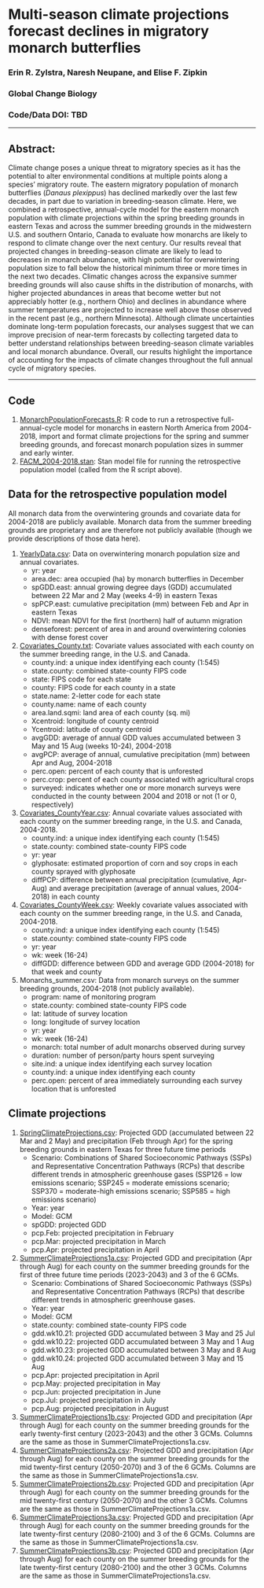 #  Multi-season climate projections forecast declines in migratory monarch butterflies

### Erin R. Zylstra, Naresh Neupane, and Elise F. Zipkin

### Global Change Biology

### Code/Data DOI: TBD
_______________________________________________________________________________________________________________________________________

## Abstract:
Climate change poses a unique threat to migratory species as it has the potential to alter environmental conditions at multiple points along a species’ migratory route. The eastern migratory population of monarch butterflies (<i>Danaus plexippus</i>) has declined markedly over the last few decades, in part due to variation in breeding-season climate. Here, we combined a retrospective, annual-cycle model for the eastern monarch population with climate projections within the spring breeding grounds in eastern Texas and across the summer breeding grounds in the midwestern U.S. and southern Ontario, Canada to evaluate how monarchs are likely to respond to climate change over the next century. Our results reveal that projected changes in breeding-season climate are likely to lead to decreases in monarch abundance, with high potential for overwintering population size to fall below the historical minimum three or more times in the next two decades. Climatic changes across the expansive summer breeding grounds will also cause shifts in the distribution of monarchs, with higher projected abundances in areas that become wetter but not appreciably hotter (e.g., northern Ohio) and declines in abundance where summer temperatures are projected to increase well above those observed in the recent past (e.g., northern Minnesota). Although climate uncertainties dominate long-term population forecasts, our analyses suggest that we can improve precision of near-term forecasts by collecting targeted data to better understand relationships between breeding-season climate variables and local monarch abundance. Overall, our results highlight the importance of accounting for the impacts of climate changes throughout the full annual cycle of migratory species. 
_______________________________________________________________________________________________________________________________________

## Code
1. [MonarchPopulationForecasts.R](Code/MonarchPopulationForecasts.R): R code to run a retrospective full-annual-cycle model for monarchs in eastern North America from 2004-2018, import and format climate projections for the spring and summer breeding grounds, and forecast monarch population sizes in summer and early winter. 
2. [FACM_2004-2018.stan](Code/FACM_2004-2018.stan): Stan model file for running the retrospective population model (called from the R script above). 

## Data for the retrospective population model
All monarch data from the overwintering grounds and covariate data for 2004-2018 are publicly available.  Monarch data from the summer breeding grounds are proprietary and are therefore not publicly available (though we provide descriptions of those data here).  
1. [YearlyData.csv](Data/Monarchs_winter.csv): Data on overwintering monarch population size and annual covariates. 
    - yr: year 
    - area.dec: area occupied (ha) by monarch butterflies in December
    - spGDD.east: annual growing degree days (GDD) accumulated between 22 Mar and 2 May (weeks 4-9) in eastern Texas
    - spPCP.east: cumulative precipitation (mm) between Feb and Apr in eastern Texas
    - NDVI: mean NDVI for the first (northern) half of autumn migration
    - denseforest: percent of area in and around overwintering colonies with dense forest cover
2. [Covariates_County.txt](Data/Covariates_County.txt): Covariate values associated with each county on the summer breeding range, in the U.S. and Canada.
    - county.ind: a unique index identifying each county (1:545)
    - state.county: combined state-county FIPS code
    - state: FIPS code for each state
    - county: FIPS code for each county in a state
    - state.name: 2-letter code for each state
    - county.name: name of each county
    - area.land.sqmi: land area of each county (sq. mi)
    - Xcentroid: longitude of county centroid
    - Ycentroid: latitude of county centroid
    - avgGDD: average of annual GDD values accumulated between 3 May and 15 Aug (weeks 10-24), 2004-2018
    - avgPCP: average of annual, cumulative precipitation (mm) between Apr and Aug, 2004-2018
    - perc.open: percent of each county that is unforested
    - perc.crop: percent of each county associated with agricultural crops
    - surveyed: indicates whether one or more monarch surveys were conducted in the county between 2004 and 2018 or not (1 or 0, respectively)
3. [Covariates_CountyYear.csv](Data/Covariates_CountyYear.csv): Annual covariate values associated with each county on the summer breeding range, in the U.S. and Canada, 2004-2018.
    - county.ind: a unique index identifying each county (1:545)
    - state.county: combined state-county FIPS code
    - yr: year
    - glyphosate: estimated proportion of corn and soy crops in each county sprayed with glyphosate
    - diffPCP: difference between annual precipitation (cumulative, Apr-Aug) and average precipitation (average of annual values, 2004-2018) in each county
4. [Covariates_CountyWeek.csv](Data/Covariates_CountyWeek.csv): Weekly covariate values associated with each county on the summer breeding range, in the U.S. and Canada, 2004-2018.
    - county.ind: a unique index identifying each county (1:545)
    - state.county: combined state-county FIPS code
    - yr: year
    - wk: week (16-24)
    - diffGDD: difference between GDD and average GDD (2004-2018) for that week and county
5. Monarchs_summer.csv: Data from monarch surveys on the summer breeding grounds, 2004-2018 (not publicly available). 
    - program: name of monitoring program
    - state.county: combined state-county FIPS code
    - lat: latitude of survey location
    - long: longitude of survey location
    - yr: year
    - wk: week (16-24)
    - monarch: total number of adult monarchs observed during survey
    - duration: number of person/party hours spent surveying
    - site.ind: a unique index identifying each survey location
    - county.ind: a unique index identifying each county
    - perc.open: percent of area immediately surrounding each survey location that is unforested 

## Climate projections
1. [SpringClimateProjections.csv](Data/SpringClimateProjections.csv): Projected GDD (accumulated between 22 Mar and 2 May) and precipitation (Feb through Apr) for the spring breeding grounds in eastern Texas for three future time periods
    - Scenario: Combinations of Shared Socioeconomic Pathways (SSPs) and Representative Concentration Pathways (RCPs) that describe different trends in atmospheric greenhouse gases (SSP126 = low emissions scenario; SSP245 = moderate emissions scenario; SSP370 = moderate-high emissions scenario; SSP585 = high emissions scenario)
    - Year: year
    - Model: GCM
    - spGDD: projected GDD
    - pcp.Feb: projected precipitation in February
    - pcp.Mar: projected precipitation in March
    - pcp.Apr: projected precipitation in April
2. [SummerClimateProjections1a.csv](Data/SummerClimateProjections1a.csv): Projected GDD and precipitation (Apr through Aug) for each county on the summer breeding grounds for the first of three future time periods (2023-2043) and 3 of the 6 GCMs.
    - Scenario: Combinations of Shared Socioeconomic Pathways (SSPs) and Representative Concentration Pathways (RCPs) that describe different trends in atmospheric greenhouse gases.
    - Year: year
    - Model: GCM
    - state.county: combined state-county FIPS code
    - gdd.wk10.21: projected GDD accumulated between 3 May and 25 Jul
    - gdd.wk10.22: projected GDD accumulated between 3 May and 1 Aug
    - gdd.wk10.23: projected GDD accumulated between 3 May and 8 Aug
    - gdd.wk10.24: projected GDD accumulated between 3 May and 15 Aug
    - pcp.Apr: projected precipitation in April
    - pcp.May: projected precipitation in May
    - pcp.Jun: projected precipitation in June
    - pcp.Jul: projected precipitation in July
    - pcp.Aug: projected precipitation in August
3. [SummerClimateProjections1b.csv](Data/SummerClimateProjections2.csv): Projected GDD and precipitation (Apr through Aug) for each county on the summer breeding grounds for the early twenty-first century (2023-2043) and the other 3 GCMs. Columns are the same as those in SummerClimateProjections1a.csv.
4. [SummerClimateProjections2a.csv](Data/SummerClimateProjections2a.csv): Projected GDD and precipitation (Apr through Aug) for each county on the summer breeding grounds for the mid twenty-first century (2050-2070) and 3 of the 6 GCMs. Columns are the same as those in SummerClimateProjections1a.csv.
5. [SummerClimateProjections2b.csv](Data/SummerClimateProjections2b.csv): Projected GDD and precipitation (Apr through Aug) for each county on the summer breeding grounds for the mid twenty-first century (2050-2070) and the other 3 GCMs. Columns are the same as those in SummerClimateProjections1a.csv.
6. [SummerClimateProjections3a.csv](Data/SummerClimateProjectionsa3.csv): Projected GDD and precipitation (Apr through Aug) for each county on the summer breeding grounds for the late twenty-first century (2080-2100) and 3 of the 6 GCMs. Columns are the same as those in SummerClimateProjections1a.csv.
7. [SummerClimateProjections3b.csv](Data/SummerClimateProjectionsa3b.csv): Projected GDD and precipitation (Apr through Aug) for each county on the summer breeding grounds for the late twenty-first century (2080-2100) and the other 3 GCMs. Columns are the same as those in SummerClimateProjections1a.csv.
